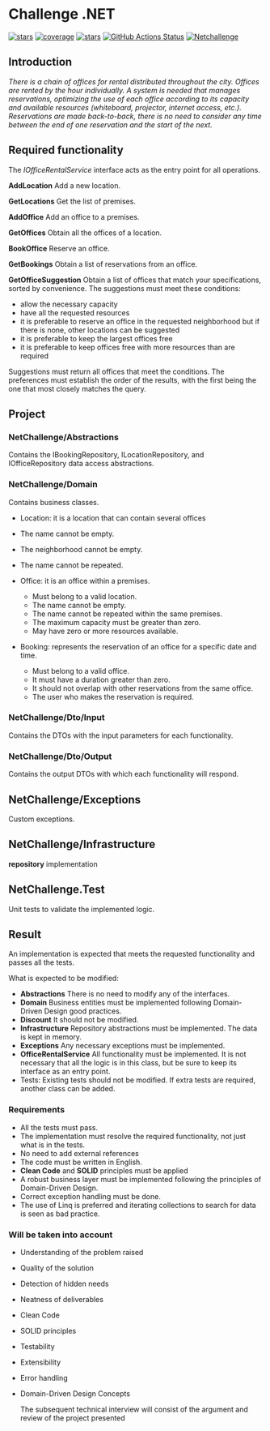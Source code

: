 # Challenge .NET

[![stars](https://badgen.net/github/stars/gruningzen202302/NetChallenge)](https://github.com/gruningzen202302/NetChallenge)&nbsp;[![coverage](https://badgen.net/coveralls/c/github/gruningzen202302/NetChallenge/release)](https://coveralls.io/github/gruningzen202302/NetChallenge)&nbsp;[![stars](https://badgen.net/github/stars/gruningzen202302/NetChallenge)](https://github.com/gruningzen202302/NetChallenge)&nbsp;[![GitHub Actions Status](https://img.shields.io/github/workflow/status/gruningzen202302/NetChallenge/Node.js%20CI?label=Tests)](https://github.com/gruningzen202302/NetChallenge/actions) [![Netchallenge](https://badgen.net/github/license/gruningzen202302/NetChallenge?label=NetChallenge)](https://github.com/gruningzen202302/NetChallenge)&nbsp;


## Introduction

*There is a chain of offices for rental distributed throughout the city.
Offices are rented by the hour individually.
A system is needed that manages reservations, optimizing the use of each office according to its capacity and available resources (whiteboard, projector, internet access, etc.).
Reservations are made back-to-back, there is no need to consider any time between the end of one reservation and the start of the next.*

## Required functionality

The *IOfficeRentalService* interface acts as the entry point for all operations.

**AddLocation**
Add a new location.

**GetLocations**
Get the list of premises.

**AddOffice**
Add an office to a premises.

**GetOffices**
Obtain all the offices of a location.

**BookOffice**
Reserve an office.

**GetBookings**
Obtain a list of reservations from an office.

**GetOfficeSuggestion**
Obtain a list of offices that match your specifications, sorted by convenience.
The suggestions must meet these conditions:

- allow the necessary capacity
- have all the requested resources
- it is preferable to reserve an office in the requested neighborhood but if there is none, other locations can be suggested
- it is preferable to keep the largest offices free
- it is preferable to keep offices free with more resources than are required

Suggestions must return all offices that meet the conditions.
The preferences must establish the order of the results, with the first being the one that most closely matches the query.

## Project

### NetChallenge/Abstractions

Contains the IBookingRepository, ILocationRepository, and IOfficeRepository data access abstractions.

### NetChallenge/Domain

Contains business classes.

- Location: it is a location that can contain several offices
- The name cannot be empty.
- The neighborhood cannot be empty.
- The name cannot be repeated.

- Office: it is an office within a premises.
  - Must belong to a valid location.
  - The name cannot be empty.
  - The name cannot be repeated within the same premises.
  - The maximum capacity must be greater than zero.
  - May have zero or more resources available.

- Booking: represents the reservation of an office for a specific date and time.
  - Must belong to a valid office.
  - It must have a duration greater than zero.
  - It should not overlap with other reservations from the same office.
  - The user who makes the reservation is required.

### NetChallenge/Dto/Input

Contains the DTOs with the input parameters for each functionality.

### NetChallenge/Dto/Output

Contains the output DTOs with which each functionality will respond.

## NetChallenge/Exceptions

Custom exceptions.

## NetChallenge/Infrastructure

**repository** implementation

## NetChallenge.Test

Unit tests to validate the implemented logic.

## Result

An implementation is expected that meets the requested functionality and passes all the tests.

What is expected to be modified:

- **Abstractions** There is no need to modify any of the interfaces.
- **Domain** Business entities must be implemented following Domain-Driven Design good practices.
- **Discount** It should not be modified.
- **Infrastructure** Repository abstractions must be implemented. The data is kept in memory.
- **Exceptions** Any necessary exceptions must be implemented.
- **OfficeRentalService** All functionality must be implemented. It is not necessary that all the logic is in this class, but be sure to keep its interface as an entry point.
- Tests: Existing tests should not be modified. If extra tests are required, another class can be added.

### Requirements

- All the tests must pass.
- The implementation must resolve the required functionality, not just what is in the tests.
- No need to add external references
- The code must be written in English.
- **Clean Code** and **SOLID** principles must be applied
- A robust business layer must be implemented following the principles of Domain-Driven Design.
- Correct exception handling must be done.
- The use of Linq is preferred and iterating collections to search for data is seen as bad practice.

### Will be taken into account

- Understanding of the problem raised
- Quality of the solution
- Detection of hidden needs
- Neatness of deliverables
- Clean Code
- SOLID principles
- Testability
- Extensibility
- Error handling
- Domain-Driven Design Concepts

    The subsequent technical interview will consist of the argument and review of the project presented
